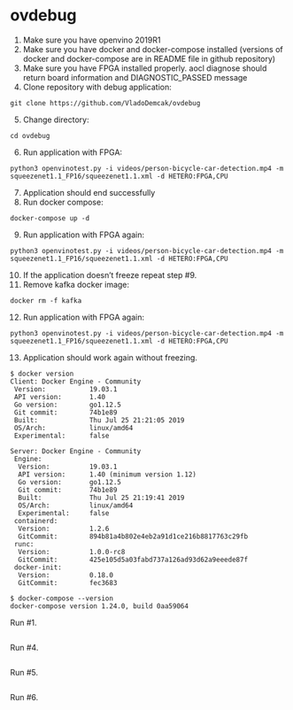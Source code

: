 # ovdebug
1.	Make sure you have openvino 2019R1 
2.	Make sure you have docker and docker-compose installed (versions of docker and docker-compose are in README file in github repository) 
3.	Make sure you have FPGA installed properly. aocl diagnose should return board information and DIAGNOSTIC_PASSED message
4.	Clone repository with debug application: 
```
git clone https://github.com/VladoDemcak/ovdebug
```
5.	Change directory: 
```
cd ovdebug
```
6.	Run application with FPGA:  
```
python3 openvinotest.py -i videos/person-bicycle-car-detection.mp4 -m squeezenet1.1_FP16/squeezenet1.1.xml -d HETERO:FPGA,CPU
```
7.	Application should end successfully 
8.	Run docker compose: 
```
docker-compose up -d 
```
9.	Run application with FPGA again:  
```
python3 openvinotest.py -i videos/person-bicycle-car-detection.mp4 -m squeezenet1.1_FP16/squeezenet1.1.xml -d HETERO:FPGA,CPU
```
10.	If the application doesn’t freeze repeat step #9. 
11.	Remove kafka docker image: 
```
docker rm -f kafka 
```
12.	Run application with FPGA again:  
```
python3 openvinotest.py -i videos/person-bicycle-car-detection.mp4 -m squeezenet1.1_FP16/squeezenet1.1.xml -d HETERO:FPGA,CPU
```
13.	Application should work again without freezing.


```
$ docker version
Client: Docker Engine - Community
 Version:           19.03.1
 API version:       1.40
 Go version:        go1.12.5
 Git commit:        74b1e89
 Built:             Thu Jul 25 21:21:05 2019
 OS/Arch:           linux/amd64
 Experimental:      false

Server: Docker Engine - Community
 Engine:
  Version:          19.03.1
  API version:      1.40 (minimum version 1.12)
  Go version:       go1.12.5
  Git commit:       74b1e89
  Built:            Thu Jul 25 21:19:41 2019
  OS/Arch:          linux/amd64
  Experimental:     false
 containerd:
  Version:          1.2.6
  GitCommit:        894b81a4b802e4eb2a91d1ce216b8817763c29fb
 runc:
  Version:          1.0.0-rc8
  GitCommit:        425e105d5a03fabd737a126ad93d62a9eeede87f
 docker-init:
  Version:          0.18.0
  GitCommit:        fec3683
```

```
$ docker-compose --version
docker-compose version 1.24.0, build 0aa59064
```

Run #1.
```

```

Run #4.
```

```

Run #5.
```

```

Run #6.
```

```
